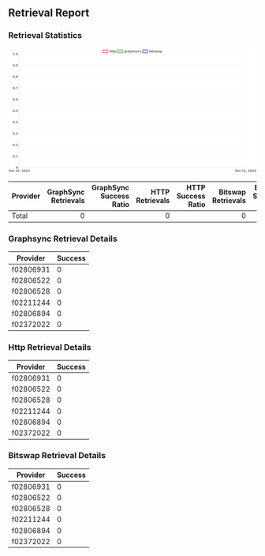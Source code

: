 ## Retrieval Report
### Retrieval Statistics
<img src="https://raw.githubusercontent.com/data-preservation-programs/filplus-checker-assets/main/filecoin-project/filecoin-plus-large-datasets/issues/2117/1697420436176.png"/>

| Provider | GraphSync Retrievals | GraphSync Success Ratio | HTTP Retrievals | HTTP Success Ratio | Bitswap Retrievals | Bitswap Success Ratio |
| :------- | -------------------: | ----------------------: | --------------: | -----------------: | -----------------: | --------------------: |
| Total    |                    0 |                         |               0 |                    |                  0 |                       |

### Graphsync Retrieval Details
| Provider  | Success |
| --------- | ------- |
| f02806931 | 0       |
| f02806522 | 0       |
| f02806528 | 0       |
| f02211244 | 0       |
| f02806894 | 0       |
| f02372022 | 0       |

### Http Retrieval Details
| Provider  | Success |
| --------- | ------- |
| f02806931 | 0       |
| f02806522 | 0       |
| f02806528 | 0       |
| f02211244 | 0       |
| f02806894 | 0       |
| f02372022 | 0       |

### Bitswap Retrieval Details
| Provider  | Success |
| --------- | ------- |
| f02806931 | 0       |
| f02806522 | 0       |
| f02806528 | 0       |
| f02211244 | 0       |
| f02806894 | 0       |
| f02372022 | 0       |
